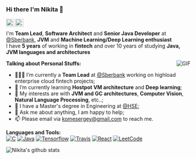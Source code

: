 ### Hi there I'm Nikita 👋

<a href="https://twitter.com/DrEdwardHyde">
  <img align="left" alt="Nikita's Twitter" width="22px" src="https://cdn.jsdelivr.net/npm/simple-icons@v3/icons/twitter.svg" />
</a>

<a href="https://medium.com/@dredwardhyde">
  <img align="left" alt="Nikita's Medium" width="22px" src="https://cdn.jsdelivr.net/npm/simple-icons@v3/icons/medium.svg" />
</a>

<br />

I'm **Team Lead**, **Software Architect** and **Senior Java Developer** at [@Sberbank](https://www.sberbank.ru/), **JVM** and **Machine Learning/Deep  Learning enthusiast**  
I have **5 years** of working in **fintech** and over 10 years of studying **Java, JVM languages and architectures**

  <img align="right" alt="GIF" src="https://i.pinimg.com/originals/e4/26/70/e426702edf874b181aced1e2fa5c6cde.gif" />

**Talking about Personal Stuffs:**

- 👨🏽‍💻 I’m currently a **Team Lead** at [@Sberbank](https://www.sberbank.ru/) working on highload enterprise cloud fintech projects;
- 🌱 I’m currently learning **Hostpot VM architecture** and  **Deep learning**; 
- 🤔 My interests are with **JVM and GC architectures**, **Computer Vision**, **Natural Language Processing**, etc..;
- 💼 I have a Master's degree in Engineering at [@HSE](https://www.hse.ru/en/);
- 💬 Ask me about anything, I am happy to help;
- 📫 Please email via komesergey@gmail.com to reach me.


**Languages and Tools:**  
[![C](https://img.shields.io/badge/-A8B9CC?style=flat&logo=c&logoColor=white&link=https://github.com/dredwardhyde)](https://github.com/dredwardhyde) 
[![Java](https://img.shields.io/badge/Java-orange?style=flat&logo=java&logoColor=white&link=https://github.com/dredwardhyde)](https://github.com/dredwardhyde) 
[![Tensorflow](https://img.shields.io/badge/-Tensorflow-gray?style=flat&logo=tensorflow&link=https://github.com/dredwardhyde)](https://github.com/dredwardhyde) 
[![Travis](https://img.shields.io/badge/-Travis-red?style=flat&logo=travis&link=https://github.com/dredwardhyde)](https://github.com/dredwardhyde) 
[![React](https://img.shields.io/badge/-React-black?style=flat&logo=react&link=https://github.com/dredwardhyde)](https://github.com/dredwardhyde) 
[![LeetCode](https://img.shields.io/badge/-LeetCode-02569B?style=flat&logo=leetCode&link=https://github.com/dredwardhyde)](https://github.com/dredwardhyde)

![Nikita's github stats](https://github-readme-stats.vercel.app/api?username=dredwardhyde&show_icons=true&hide_border=true)
